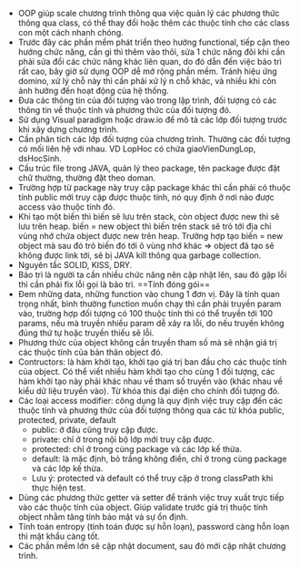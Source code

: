 - OOP giúp scale chương trình thông qua việc quản lý các phương thức thông qua class, có thể thay đổi hoặc thêm các thuộc tính cho các class con một cách nhanh chóng.
- Trước đây các phần mềm phát triển theo hướng functional, tiếp cận theo hướng chức năng, cần gì thì thêm vào thôi, sửa 1 chức năng đôi khi cần phải sửa đổi các chức năng khác liên quan, do đó dẫn đến việc bảo trì rất cao, bây giờ sử dụng OOP dễ mở rộng phần mềm. Tránh hiệu ứng domino, xử lý chỗ này thì cần phải xử lý n chỗ khác, và nhiều khi còn ảnh hưởng đến hoạt động của hệ thống.
- Đưa các thông tin của đối tượng vào trong lập trình, đối tượng có các thông tin về thuộc tính và phương thức của đối tượng đó.
- Sử dụng Visual paradigm hoặc draw.io để mô tả các lớp đối tượng trước khi xây dựng chương trình.
- Cần phân tích các lớp đối tượng của chương trình. Thường các đối tượng có mối liên hệ với nhau. VD LopHoc có chứa giaoVienDungLop, dsHocSinh.
- Cấu trúc file trong JAVA, quản lý theo package, tên package được đặt chữ thường, thường đặt theo doman.
- Trường hợp từ package này truy cập package khác thì cần phải có thuộc tính public mới truy cập được thuộc tính, nó quy định ở nơi nào được access vào thuộc tính đó.
- Khi tạo một biến thì biến sẽ lưu trên stack, còn object được new thì sẽ lưu trên heap. biến = new object thì biến trên stack sẽ trỏ tới địa chỉ vùng nhớ chứa object được new trên heap. Trường hợp tạo biến = new object mà sau đó trỏ biến đó tới ô vùng nhớ khác => object đã tạo sẽ không được link tới, sẽ bị JAVA kill thông qua garbage collection.
- Nguyên tắc SOLID, KISS, DRY. 
- Bảo trì là người ta cần nhiều chức năng nên cập nhật lên, sau đó gặp lỗi thì cần phải fix lỗi gọi là bảo trì. 
==Tính đóng gói==
- Đem những data, những function vào chung 1 đơn vị. Đây là tính quan trọng nhất, bình thường function muốn chạy thì cần phải truyền param vào, trường hợp đối tượng có 100 thuộc tính thì có thể truyền tới 100 params, nếu mà truyền nhiều param dễ xảy ra lỗi, do nếu truyền không đúng thứ tự hoặc truyền thiếu sẽ lỗi.
- Phương thức của object không cần truyền tham số mà sẽ nhận giá trị các thuộc tính của bản thân object đó.
- Contructors: là hàm khởi tạo, khởi tạo giá trị ban đầu cho các thuộc tính của object. Có thể viết nhiều hàm khởi tạo cho cùng 1 đối tượng, các hàm khởi tạo này phải khác nhau về tham số truyền vào (khác nhau về kiểu dữ liệu truyền vào). Từ khóa this đại diện cho chính đối tượng đó.
- Các loại access modifier: công dụng là quy định việc truy cập đến các thuộc tính và phương thức của đối tượng thông qua các từ khóa public, protected, private, default
	- public: ở đâu cũng truy cập được.
	- private: chỉ ở trong nội bộ lớp mới truy cập được.
	- protected: chỉ ở trong cùng package và các lớp kế thừa.
	- default: là mặc định, bỏ trắng không điền, chỉ ở trong cùng package và các lớp kế thừa.
	- Lưu ý: protected và default có thể truy cập ở trong classPath khi thực hiện test.
- Dùng các phương thức getter và setter để tránh việc truy xuất trực tiếp vào các thuộc tính của object. Giúp validate trước giá trị thuộc tính object nhằm tăng tính bảo mật và sự ổn định.
- Tính toán entropy (tính toán được sự hỗn loạn), password càng hỗn loạn thì mật khẩu càng tốt.
- Các phần mềm lớn sẽ cập nhật document, sau đó mới cập nhật chương trình.